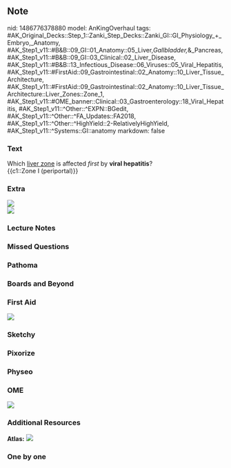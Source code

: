 ## Note
nid: 1486776378880
model: AnKingOverhaul
tags: #AK_Original_Decks::Step_1::Zanki_Step_Decks::Zanki_GI::GI_Physiology_+_Embryo,_Anatomy, #AK_Step1_v11::#B&B::09_GI::01_Anatomy::05_Liver,_Gallbladder,_&_Pancreas, #AK_Step1_v11::#B&B::09_GI::03_Clinical::02_Liver_Disease, #AK_Step1_v11::#B&B::13_Infectious_Disease::06_Viruses::05_Viral_Hepatitis, #AK_Step1_v11::#FirstAid::09_Gastrointestinal::02_Anatomy::10_Liver_Tissue_Architecture, #AK_Step1_v11::#FirstAid::09_Gastrointestinal::02_Anatomy::10_Liver_Tissue_Architecture::Liver_Zones::Zone_1, #AK_Step1_v11::#OME_banner::Clinical::03_Gastroenterology::18_Viral_Hepatitis, #AK_Step1_v11::^Other::^EXPN::BGedit, #AK_Step1_v11::^Other::^FA_Updates::FA2018, #AK_Step1_v11::^Other::^HighYield::2-RelativelyHighYield, #AK_Step1_v11::^Systems::GI::anatomy
markdown: false

### Text
<div>
  Which <u>liver zone</u> is affected <i>first</i> by <b>viral
  hepatitis</b>?
</div>
<div>
  {{c1::Zone I (periportal)}}
</div>

### Extra
<img src="paste-470672581067055.jpg">
<div><img src="paste-465776318349313.jpg"></div>

### Lecture Notes


### Missed Questions


### Pathoma


### Boards and Beyond


### First Aid
<img src="tmppiwy2p.png">

### Sketchy


### Pixorize


### Physeo


### OME
<div class="ome-widget">
  <a href=
  "https://onlinemeded.org/spa/gastroenterology/viral-hepatitis/acquire?ref=anki">
  <img src="_OME_AnkiFlashcards_Lesson_1.png"></a>
</div>

### Additional Resources
<b>Atlas:</b> <img src="tmpsWlDxw.png">

### One by one

